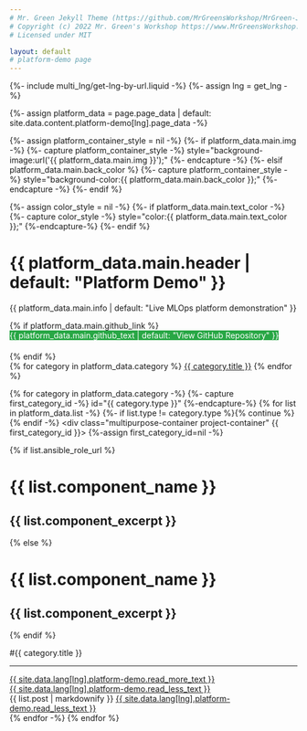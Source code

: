 ```yaml
---
# Mr. Green Jekyll Theme (https://github.com/MrGreensWorkshop/MrGreen-JekyllTheme)
# Copyright (c) 2022 Mr. Green's Workshop https://www.MrGreensWorkshop.com
# Licensed under MIT

layout: default
# platform-demo page
---
```

{%- include multi_lng/get-lng-by-url.liquid -%}
{%- assign lng = get_lng -%}

{%- assign platform_data = page.page_data | default: site.data.content.platform-demo[lng].page_data -%}

{%- assign platform_container_style = nil -%}
{%- if platform_data.main.img -%}
  {%- capture platform_container_style -%} style="background-image:url('{{ platform_data.main.img }}');" {%- endcapture -%}
{%- elsif platform_data.main.back_color %}
  {%- capture platform_container_style -%} style="background-color:{{ platform_data.main.back_color }};" {%- endcapture -%}
{%- endif %}

<div class="multipurpose-container project-heading-container" {{platform_container_style}}>
{%- assign color_style = nil -%}
{%- if platform_data.main.text_color -%}
  {%- capture color_style -%} style="color:{{ platform_data.main.text_color }};" {%-endcapture-%}
{%- endif %}
  <h1 {{ color_style }}>{{ platform_data.main.header | default: "Platform Demo" }}</h1>
  <p {{ color_style }}>{{ platform_data.main.info | default: "Live MLOps platform demonstration" }}</p>
  {% if platform_data.main.github_link %}
  <div class="multipurpose-button-wrapper" style="margin-bottom: 20px;">
    <a href="{{ platform_data.main.github_link }}" target="_blank" role="button" class="multipurpose-button" style="background-color:#28a745; color: white; text-decoration: none;">{{ platform_data.main.github_text | default: "View GitHub Repository" }}</a>
  </div>
  {% endif %}
  <div class="multipurpose-button-wrapper">
  {% for category in platform_data.category %}
    <a href="#{{ category.type }}" role="button" class="multipurpose-button project-buttons" style="background-color:{{ category.color }};">{{ category.title }}</a>
  {% endfor %}
  </div>
</div>

{% for category in platform_data.category -%}
  {%- capture first_category_id -%} id="{{ category.type }}" {%-endcapture-%}
  {% for list in platform_data.list -%}
    {%- if list.type != category.type %}{% continue %}{% endif -%}
    <div class="multipurpose-container project-container" {{ first_category_id }}>
      {%-assign first_category_id=nil -%}
      <div class="row">
        <div class="col-md-12 project-header">
          {% if list.ansible_role_url %}
            <h1><a href="{{ list.ansible_role_url }}" target="_blank" style="color: inherit; text-decoration: none;">{{ list.component_name }}</a></h1><h2>{{ list.component_excerpt }}</h2>
          {% else %}
            <h1>{{ list.component_name }}</h1><h2>{{ list.component_excerpt }}</h2>
          {% endif %}
          <div class="meta-container">
            <p class="category">#{{ category.title }}</p>
          </div>
          <hr>
          <a href="javascript:void(0);" class="read-more-less" role="button" rel="nofollow">
            <div class="read-more"><i class="fa fa-angle-double-down fa-fw" aria-hidden="true"></i>{{ site.data.lang[lng].platform-demo.read_more_text }}</div>
            <div class="read-less"><i class="fa fa-angle-double-up fa-fw" aria-hidden="true"></i>{{ site.data.lang[lng].platform-demo.read_less_text }}</div>
          </a>
        </div>
      </div>
      <div class="row">
        <div class="markdown-style">
          {{ list.post | markdownify }}
          <a href="javascript:void(0);" class="read-more-less" role="button" rel="nofollow">
            <i class="fa fa-angle-double-up fa-fw" aria-hidden="true"></i>{{ site.data.lang[lng].platform-demo.read_less_text }}
          </a>
        </div>
      </div>
    </div>
  {% endfor -%}
{% endfor %}